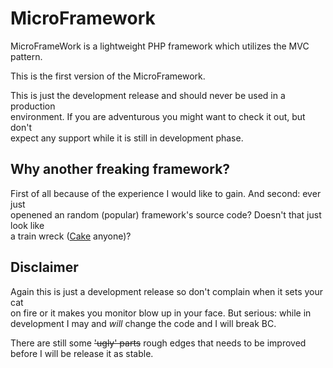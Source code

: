 MicroFramework
==============

MicroFrameWork is a lightweight PHP framework which utilizes the MVC pattern.

This is the first version of the MicroFramework.

This is just the development release and should never be used in a production  
environment. If you are adventurous you might want to check it out, but don't  
expect any support while it is still in development phase.

Why another freaking framework?
-------------------------------

First of all because of the experience I would like to gain. And second: ever just  
openened an random (popular) framework's source code? Doesn't that just look like  
a train wreck ([Cake][1] anyone)?

Disclaimer
----------

Again this is just a development release so don't complain when it sets your cat  
on fire or it makes you monitor blow up in your face. But serious: while in  
development I may and *will* change the code and I will break BC.

There are still some ~~'ugly' parts~~ rough edges that needs to be improved  
before I will be release it as stable.

[1]:https://github.com/cakephp/cakephp